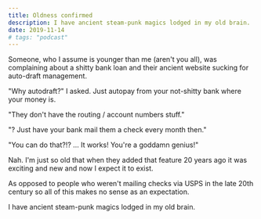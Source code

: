 ```yaml
---
title: Oldness confirmed
description: I have ancient steam-punk magics lodged in my old brain.
date: 2019-11-14
# tags: "podcast"
---
```


Someone, who I assume is younger than me (aren't you all),
was complaining about a shitty bank loan and their ancient website sucking for
auto-draft management.

"Why autodraft?" I asked. Just autopay from your not-shitty bank where your
money is.

"They don't have the routing / account numbers stuff."

"? Just have your bank mail them a check every month then."

"You can do that?!? … It works! You're a goddamn genius!"

Nah. I'm just so old that when they added that feature 20 years ago it was
exciting and new and now I expect it to exist. 

As opposed to people who weren't mailing checks via USPS in the late 20th
century so all of this makes no sense as an expectation.

I have ancient steam-punk magics lodged in my old brain.
